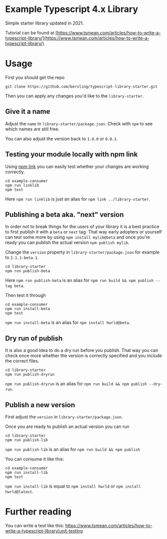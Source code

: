 # Example Typescript 4.x Library

Simple starter library updated in 2021.

Tutorial can be found at
[https://www.tsmean.com/articles/how-to-write-a-typescript-library/](https://www.tsmean.com/articles/how-to-write-a-typescript-library/).

# Usage

First you should get the repo
```
git clone https://github.com/bersling/typescript-library-starter.git
```

Then you can apply any changes you'd like to the `library-starter`.

## Give it a name

Adjust the `name` in `library-starter/package.json`. Check with `npm` to see which names are still free.

You can also adjust the version back to `1.0.0` or `0.0.1`.

## Testing your module locally with npm link

Using [npm link](https://www.tsmean.com/articles/how-to-write-a-typescript-library/local-consumer) you can easily test whether your changes are working correctly.

```
cd example-consumer
npm run linklib
npm test
```

Here `npm run linklib` is just an alias for `npm link ../library-starter`.

## Publishing a beta aka. "next" version

In order not to break things for the users of your library it is a best practice to first publish it with a `beta` or `next` tag. That way early adopters or yourself can test some more by using `npm install mylib@beta` and once you're ready you can publish the actual version `npm publish mylib`.

Change the `version` property in `library-starter/package.json` for example to `2.1.1-beta.1`.

```
cd library-starter
npm run publish-beta
```

Here `npm run publish-beta` is an alias for `npm run build && npm publish --tag beta`.

Then test it through

```
cd example-consumer
npm run install-beta
npm test
```

`npm run install-beta` is an alias for `npm install hwrld@beta`.

## Dry run of publish

It is also a good idea to do a dry run before you publish. That way you can check once more whether the version is correctly specified and you include the correct files.

```
cd library-starter
npm run publish-dryrun
```

`npm run publish-dryrun` is an alias for `npm run build && npm publish --dry-run`.

## Publish a new version

First adjust the `version` in `library-starter/package.json`.

Once you are ready to publish an actual version you can run

```
cd library-starter
npm run publish-lib
```

`npm run publish-lib` is an alias for `npm run build && npm publish`

You can consume it like this:
```
cd example-consumer
npm run install-lib
npm test
```

`npm run install-lib` is equal to `npm install hwrld` or `npm install hwrld@latest`.

# Further reading

You can write a test like this:
https://www.tsmean.com/articles/how-to-write-a-typescript-library/unit-testing
